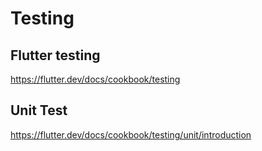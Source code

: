 # Testing

## Flutter testing
https://flutter.dev/docs/cookbook/testing

## Unit Test
https://flutter.dev/docs/cookbook/testing/unit/introduction
